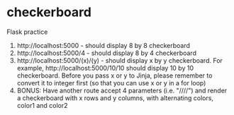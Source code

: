 # checkerboard
Flask practice
1. http://localhost:5000 - should display 8 by 8 checkerboard
2. http://localhost:5000/4 - should display 8 by 4 checkerboard
3. http://localhost:5000/(x)/(y) - should display x by y checkerboard. For example, http://localhost:5000/10/10 should display 10 by 10 checkerboard. Before you pass x or y to Jinja, please remember to convert it to integer first (so that you can use x or y in a for loop)
4. BONUS: Have another route accept 4 parameters (i.e. "/<x>/<y>/<color1>/<color2>") and render a checkerboard with x rows and y columns, with alternating colors, color1 and color2